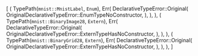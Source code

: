 [
    (
        TypePath(`mnist::MnistLabel`, `Enum`),
        Err(
            DeclarativeTypeError::Original(
                OriginalDeclarativeTypeError::EnumTypeNoConstructor,
            ),
        ),
    ),
    (
        TypePath(`mnist::BinaryImage28`, `Extern`),
        Err(
            DeclarativeTypeError::Original(
                OriginalDeclarativeTypeError::ExternTypeHasNoConstructor,
            ),
        ),
    ),
    (
        TypePath(`mnist::BinaryGrid28`, `Extern`),
        Err(
            DeclarativeTypeError::Original(
                OriginalDeclarativeTypeError::ExternTypeHasNoConstructor,
            ),
        ),
    ),
]